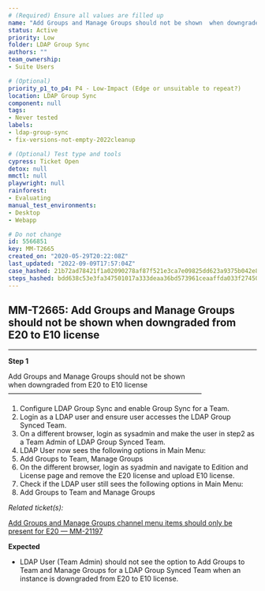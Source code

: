```yaml
---
# (Required) Ensure all values are filled up
name: "Add Groups and Manage Groups should not be shown  when downgraded from E20 to E10 license"
status: Active
priority: Low
folder: LDAP Group Sync
authors: ""
team_ownership: 
- Suite Users

# (Optional)
priority_p1_to_p4: P4 - Low-Impact (Edge or unsuitable to repeat?)
location: LDAP Group Sync
component: null
tags: 
- Never tested
labels: 
- ldap-group-sync
- fix-versions-not-empty-2022cleanup

# (Optional) Test type and tools
cypress: Ticket Open
detox: null
mmctl: null
playwright: null
rainforest: 
- Evaluating
manual_test_environments: 
- Desktop
- Webapp

# Do not change
id: 5566851
key: MM-T2665
created_on: "2020-05-29T20:22:08Z"
last_updated: "2022-09-09T17:57:04Z"
case_hashed: 21b72ad78421f1a02090278af87f521e3ca7e09825dd623a9375b042e83213b24c3426ca872d4b18c053f3a4d51e3910
steps_hashed: bdd638c53e3fa347501017a333deaa36bd573961ceaaffda033f274509bf1e0506b1d2cdf8a97edaef1e35f6d3a9bf91
---
```


<!-- (Auto-generated) Based on frontmatter's "key" and "name" -->

## MM-T2665: Add Groups and Manage Groups should not be shown when downgraded from E20 to E10 license

---

**Step 1**

Add Groups and Manage Groups should not be shown\
when downgraded from E20 to E10 license\
————————————————————————————

1. Configure LDAP Group Sync and enable Group Sync for a Team.
2. Login as a LDAP user and ensure user accesses the LDAP Group Synced Team.
3. On a different browser, login as sysadmin and make the user in step2 as a Team Admin of LDAP Group Synced Team.
4. LDAP User now sees the following options in Main Menu:
5. Add Groups to Team, Manage Groups
6. On the different browser, login as syadmin and navigate to Edition and License page and remove the E20 license and upload E10 license.
7. Check if the LDAP user still sees the following options in Main Menu:
8. Add Groups to Team and Manage Groups

_Related ticket(s):_

[Add Groups and Manage Groups channel menu items should only be present for E20 — MM-21197](https://mattermost.atlassian.net/browse/MM-21197)

**Expected**

- LDAP User (Team Admin) should not see the option to Add Groups to Team and Manage Groups for a LDAP Group Synced Team when an instance is downgraded from E20 to E10 license.
